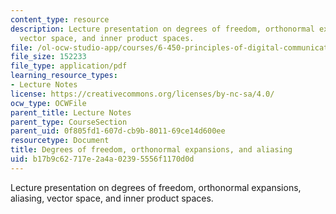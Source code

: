 ```yaml
---
content_type: resource
description: Lecture presentation on degrees of freedom, orthonormal expansions, aliasing,
  vector space, and inner product spaces.
file: /ol-ocw-studio-app/courses/6-450-principles-of-digital-communication-i-fall-2009/b17b9c62717e2a4a02395556f1170d0d_MIT6_450F09_slide10.pdf
file_size: 152233
file_type: application/pdf
learning_resource_types:
- Lecture Notes
license: https://creativecommons.org/licenses/by-nc-sa/4.0/
ocw_type: OCWFile
parent_title: Lecture Notes
parent_type: CourseSection
parent_uid: 0f805fd1-607d-cb9b-8011-69ce14d600ee
resourcetype: Document
title: Degrees of freedom, orthonormal expansions, and aliasing
uid: b17b9c62-717e-2a4a-0239-5556f1170d0d
---
```

Lecture presentation on degrees of freedom, orthonormal expansions, aliasing, vector space, and inner product spaces.